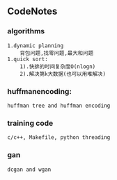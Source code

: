 ## CodeNotes

### algorithms

	1.dynamic planning
		背包问题,找零问题,最大和问题
	1.quick sort:
		1).快排的时间复杂度O(nlogn)
		2).解决第k大数据(也可以用堆解决)
### huffmanencoding:
	huffman tree and huffman encoding

### training code
	c/c++, Makefile, python threading

### gan
	dcgan and wgan



